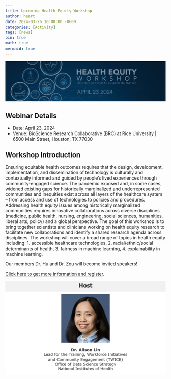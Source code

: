 ```yaml
---
title: Upcoming Health Equity Workshop
author: heart
date: 2024-03-26 10:00:00 -0600
categories: [Activity]
tags: [news]
pin: true
math: true
mermaid: true
---
```


![announcement](/assets/img/activities/workshop04.png)

## Webinar Details
+ Date: April 23, 2024
+ Venue: BioScience Research Collaborative (BRC) at Rice University | 6500 Main Street, Houston, TX 77030

## Workshop Introduction
Ensuring equitable health outcomes requires that the design, development, implementation, and dissemination of technology is culturally and contextually informed and guided by people’s lived experiences through community-engaged science. The pandemic exposed and, in some cases, widened existing gaps for historically marginalized and underrepresented communities and inequities exist across all layers of the healthcare system – from access and use of technologies to policies and procedures. Addressing health equity issues among historically marginalized communities requires innovative collaborations across diverse disciplines (medicine, public health, nursing, engineering, social sciences, humanities, liberal arts, policy) and a global perspective. The goal of this workshop is to bring together scientists and clinicians working on health equity research to facilitate new collaborations and identify a shared research agenda across disciplines. The workshop will cover a broad range of topics in health equity including: 1. accessible healthcare technologies, 2. racial/ethnic/social determinants of health, 3. fairness in machine learning, 4. explainability in machine learning.

Our members Dr. Hu and Dr. Zou will become invited speakers!

[Click here to get more information and register](https://dhi.rice.edu/health-equity-workshop).

![host](/assets/img/activities/2402webinarhost.png)
